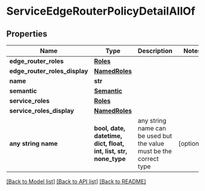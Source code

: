 # ServiceEdgeRouterPolicyDetailAllOf


## Properties
Name | Type | Description | Notes
------------ | ------------- | ------------- | -------------
**edge_router_roles** | [**Roles**](Roles.md) |  | 
**edge_router_roles_display** | [**NamedRoles**](NamedRoles.md) |  | 
**name** | **str** |  | 
**semantic** | [**Semantic**](Semantic.md) |  | 
**service_roles** | [**Roles**](Roles.md) |  | 
**service_roles_display** | [**NamedRoles**](NamedRoles.md) |  | 
**any string name** | **bool, date, datetime, dict, float, int, list, str, none_type** | any string name can be used but the value must be the correct type | [optional]

[[Back to Model list]](../README.md#documentation-for-models) [[Back to API list]](../README.md#documentation-for-api-endpoints) [[Back to README]](../README.md)


